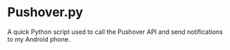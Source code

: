 # Pushover.py
A quick Python script used to call the Pushover API and send notifications to my Android phone.
